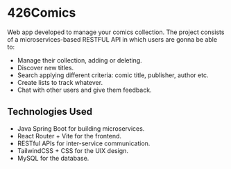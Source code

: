 # 426Comics
Web app developed to manage your comics collection. The project consists of a microservices-based RESTFUL API in which users are gonna be able to:

- Manage their collection, adding or deleting.
- Discover new titles.
- Search applying different criteria: comic title, publisher, author etc.
- Create lists to track whatever.
- Chat with other users and give them feedback.

## Technologies Used

* Java Spring Boot for building microservices.
* React Router + Vite for the frontend.
* RESTful APIs for inter-service communication.
* TailwindCSS + CSS for the UIX design.
* MySQL for the database.
